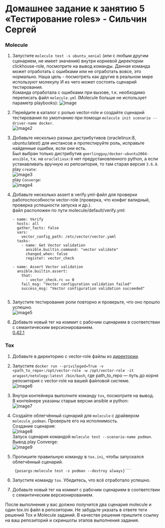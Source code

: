 # Домашнее задание к занятию 5 «Тестирование roles» - Сильчин Сергей

### Molecule

1. Запустите  `molecule test -s ubuntu_xenial` (или с любым другим сценарием, не имеет значения) внутри корневой директории clickhouse-role, посмотрите на вывод команды. Данная команда может отработать с ошибками или не отработать вовсе, это нормально. Наша цель - посмотреть как другие в реальном мире используют молекулу И из чего может состоять сценарий тестирования.  
   Команда отработала с ошибками при вызове, т.к. необходимо переписать файл `molecule.yml` (Molecule больше не использует параметр playbooks):
   ![image](https://github.com/user-attachments/assets/1efb3d9d-d1f6-4d29-a384-671a55f8150c)
 
2. Перейдите в каталог с ролью vector-role и создайте сценарий тестирования по умолчанию при помощи `molecule init scenario --driver-name docker`.  
   ![image2](https://github.com/user-attachments/assets/439c7669-8dc3-4d80-9f67-57966447df47)  

3. Добавьте несколько разных дистрибутивов (oraclelinux:8, ubuntu:latest) для инстансов и протестируйте роль, исправьте найденные ошибки, если они есть.  
   Был выбран только дистрибутив `geerlingguy/docker-ubuntu2004-ansible`, т.к. на `oraclelixux:8` нет предустановленного python, а если устанавливать вручную из репозитория, то там старая версия `3.6.8`.  
   play `create`:  
   ![image3](https://github.com/user-attachments/assets/4336f8e8-d8f7-4322-9860-8b89aee3a976)  
   play `Converge`:  
   ![image4](https://github.com/user-attachments/assets/9e12191b-345b-4c3b-a502-ec64ba9ebf22)

5. Добавьте несколько assert в verify.yml-файл для проверки работоспособности vector-role (проверка, что конфиг валидный, проверка успешности запуска и др.).  
   файл расположен по пути molecule/default/verify.yml:
      ```
      - name: Verify
        hosts: all
        gather_facts: false
        vars:
          vector_config_path: /etc/vector/vector.yaml
        tasks:
          - name: Get Vector validation
            ansible.builtin.command: "vector validate"
            changed_when: false
            register: vector_check

      - name: Assert Vector validation
        ansible.builtin.assert:
          that:
            - vector_check.rc == 0
          fail_msg: "Vector configuration validation failed"
          success_msg: "Vector configuration validation succeeded"
        
6. Запустите тестирование роли повторно и проверьте, что оно прошло успешно.  
   ![image5](https://github.com/user-attachments/assets/97c4b0f3-3692-4d96-8228-354c3359d642)  
7. Добавьте новый тег на коммит с рабочим сценарием в соответствии с семантическим версионированием.  
   [0.42.1](https://github.com/Daimero88/vector-role/releases/tag/0.42.1)  
   

### Tox

1. Добавьте в директорию с vector-role файлы из [директории](https://github.com/netology-code/mnt-homeworks/tree/MNT-video/08-ansible-05-testing/example).  
2. Запустите `docker run --privileged=True -v <path_to_repo>:/opt/vector-role -w /opt/vector-role -it aragast/netology:latest /bin/bash`, где path_to_repo — путь до корня репозитория с vector-role на вашей файловой системе.  
   ![image6](https://github.com/user-attachments/assets/6ebb9a9b-ef62-4011-a2df-5fd9a3a13590)  

3. Внутри контейнера выполните команду `tox`, посмотрите на вывод.  
   В контейнере указаны старые версии ansible и python:  
   ![image7](https://github.com/user-attachments/assets/f520adb2-86f4-47e9-a971-8050629a21af)  

4. Создайте облегчённый сценарий для `molecule` с драйвером `molecule_podman`. Проверьте его на исполнимость.  
   Создание сценария:  
   ![image8](https://github.com/user-attachments/assets/4146f1ef-2fed-4c28-9871-2f84e16f7ff8)  
   Запуск сценария командой `molecule test --scenario-name podman`. Вывод play Converge:  
   ![image9](https://github.com/user-attachments/assets/76e0dac3-fe2d-4828-8eff-621ecfe29798)  

5. Пропишите правильную команду в `tox.ini`, чтобы запускался облегчённый сценарий.  
   ```commands =
    {posargs:molecule test -s podman --destroy always}```
7. Запустите команду `tox`. Убедитесь, что всё отработало успешно.  
8. Добавьте новый тег на коммит с рабочим сценарием в соответствии с семантическим версионированием.  

После выполнения у вас должно получится два сценария molecule и один tox.ini файл в репозитории. Не забудьте указать в ответе теги решений Tox и Molecule заданий. В качестве решения пришлите ссылку на  ваш репозиторий и скриншоты этапов выполнения задания.  
